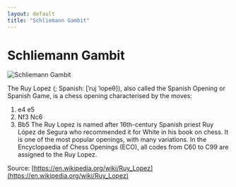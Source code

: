 ```yaml
---
layout: default
title: "Schliemann Gambit"
---
```


# Schliemann Gambit

![Schliemann Gambit](https://www.thechesswebsite.com/wp-content/uploads/2013/10/Schliemann-gambit-featured.jpg)

The Ruy Lopez (; Spanish: [ˈruj ˈlopeθ]), also called the Spanish Opening or Spanish Game, is a chess opening characterised by the moves:

1. e4 e5
2. Nf3 Nc6
3. Bb5
The Ruy Lopez is named after 16th-century Spanish priest Ruy López de Segura who recommended it for White in his book on chess. It is one of the most popular openings, with many variations. In the  Encyclopaedia of Chess Openings (ECO), all codes from C60 to C99 are assigned to the Ruy Lopez.

Source: [https://en.wikipedia.org/wiki/Ruy_Lopez](https://en.wikipedia.org/wiki/Ruy_Lopez)
